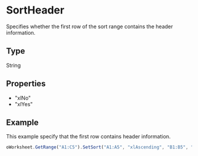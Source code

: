 # SortHeader

Specifies whether the first row of the sort range contains the header information.

## Type

String

## Properties

- "xlNo" 
- "xlYes"

## Example

This example specify that the first row contains header information.

```javascript
oWorksheet.GetRange("A1:C5").SetSort("A1:A5", "xlAscending", "B1:B5", "xlDescending", "C1:C5", "xlAscending", "xlYes", "xlSortColumns");
```